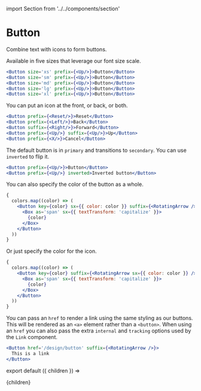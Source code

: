 import Section from '../../components/section'

# Button

Combine text with icons to form buttons.

Available in five sizes that leverage our font size scale.

```jsx live
<Button size='xs' prefix={<Up/>}>Button</Button>
<Button size='sm' prefix={<Up/>}>Button</Button>
<Button size='md' prefix={<Up/>}>Button</Button>
<Button size='lg' prefix={<Up/>}>Button</Button>
<Button size='xl' prefix={<Up/>}>Button</Button>
```

You can put an icon at the front, or back, or both.

```jsx live
<Button prefix={<Reset/>}>Reset</Button>
<Button prefix={<Left/>}>Back</Button>
<Button suffix={<Right/>}>Forward</Button>
<Button prefix={<Up/>} suffix={<Up/>}>Up</Button>
<Button prefix={<X/>}>Cancel</Button>
```

The default button is in `primary` and transitions to `secondary`. You can use `inverted` to flip it.

```jsx live
<Button prefix={<Up/>}>Button</Button>
<Button prefix={<Up/>} inverted>Inverted button</Button>
```

You can also specify the color of the button as a whole.

```jsx live
{
  colors.map((color) => (
    <Button key={color} sx={{ color: color }} suffix={<RotatingArrow />}>
      <Box as='span' sx={{ textTransform: 'capitalize' }}>
        {color}
      </Box>
    </Button>
  ))
}
```

Or just specify the color for the icon.

```jsx live
{
  colors.map((color) => (
    <Button key={color} suffix={<RotatingArrow sx={{ color: color }} />}>
      <Box as='span' sx={{ textTransform: 'capitalize' }}>
        {color}
      </Box>
    </Button>
  ))
}
```

You can pass an `href` to render a link using the same styling as our buttons. This will be rendered as an `<a>` element rather than a `<button>`. When using an `href` you can also pass the extra `internal` and `tracking` options used by the `Link` component.

```jsx live
<Button href='/design/button' suffix={<RotatingArrow />}>
  This is a link
</Button>
```

export default ({ children }) => <Section name='button'>{children}</Section>
